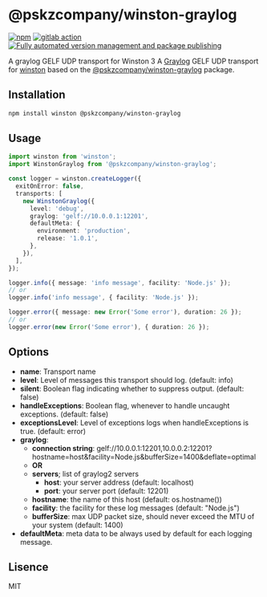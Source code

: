 # @pskzcompany/winston-graylog

[![npm](https://img.shields.io/npm/v/@pskzcompany/winston-graylog.svg)](https://www.npmjs.com/package/@pskzcompany/winston-graylog)
[![gitlab action](https://github.com/pskzcompany/winston-graylog/workflows/test%20&%20build/badge.svg)](https://github.com/pskzcompany/winston-graylog/actions)
[![Fully automated version management and package publishing](https://img.shields.io/badge/%20%20%F0%9F%93%A6%F0%9F%9A%80-semantic--release-e10079.svg)](https://github.com/semantic-release/semantic-release)

A graylog GELF UDP transport for Winston 3
A [Graylog](https://www.graylog.org/) GELF UDP transport for [winston](https://github.com/winstonjs/winston) based on the [@pskzcompany/winston-graylog](https://github.com/pskzcompany/graylog) package.

## Installation

```bash
npm install winston @pskzcompany/winston-graylog
```

## Usage

```ts
import winston from 'winston';
import WinstonGraylog from '@pskzcompany/winston-graylog';

const logger = winston.createLogger({
  exitOnError: false,
  transports: [
    new WinstonGraylog({
      level: 'debug',
      graylog: 'gelf://10.0.0.1:12201',
      defaultMeta: {
        environment: 'production',
        release: '1.0.1',
      },
    }),
  ],
});

logger.info({ message: 'info message', facility: 'Node.js' });
// or
logger.info('info message', { facility: 'Node.js' });

logger.error({ message: new Error('Some error'), duration: 26 });
// or
logger.error(new Error('Some error'), { duration: 26 });
```

## Options

- **name**: Transport name
- **level**: Level of messages this transport should log. (default: info)
- **silent**: Boolean flag indicating whether to suppress output. (default: false)
- **handleExceptions**: Boolean flag, whenever to handle uncaught exceptions. (default: false)
- **exceptionsLevel**: Level of exceptions logs when handleExceptions is true. (default: error)
- **graylog**:
  - **connection string**: gelf://10.0.0.1:12201,10.0.0.2:12201?hostname=host&facility=Node.js&bufferSize=1400&deflate=optimal
  - **OR**
  - **servers**; list of graylog2 servers
    - **host**: your server address (default: localhost)
    - **port**: your server port (default: 12201)
  - **hostname**: the name of this host (default: os.hostname())
  - **facility**: the facility for these log messages (default: "Node.js")
  - **bufferSize**: max UDP packet size, should never exceed the MTU of your system (default: 1400)
- **defaultMeta**: meta data to be always used by default for each logging message.

## Lisence

MIT
